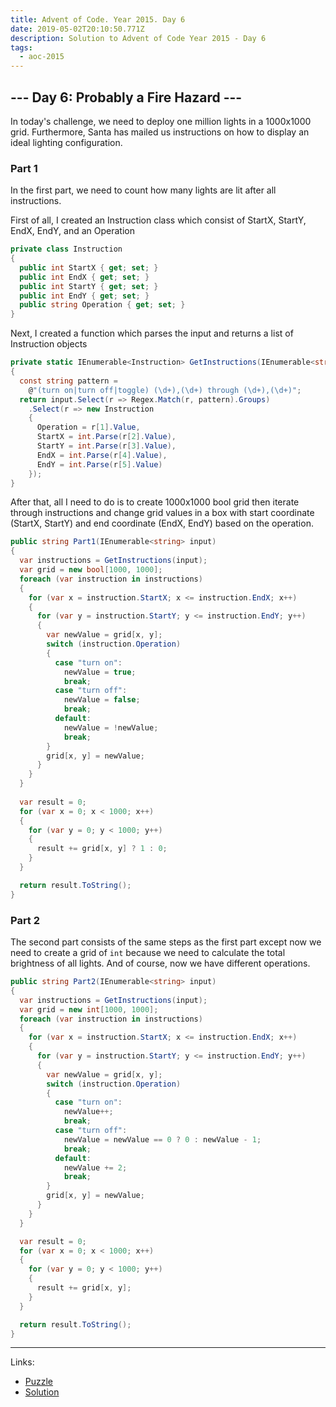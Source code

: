 ```yaml
---
title: Advent of Code. Year 2015. Day 6
date: 2019-05-02T20:10:50.771Z
description: Solution to Advent of Code Year 2015 - Day 6
tags:
  - aoc-2015
---
```

## --- Day 6: Probably a Fire Hazard ---

In today's challenge, we need to deploy one million lights in a 1000x1000 grid. Furthermore, Santa has mailed us instructions on how to display an ideal lighting configuration.

### Part 1

In the first part, we need to count how many lights are lit after all instructions.

First of all, I created an Instruction class which consist of StartX, StartY, EndX, EndY, and an Operation

```csharp
private class Instruction
{
  public int StartX { get; set; }
  public int EndX { get; set; }
  public int StartY { get; set; }
  public int EndY { get; set; }
  public string Operation { get; set; }
}
```

Next, I created a function which parses the input and returns a list of Instruction objects

```csharp
private static IEnumerable<Instruction> GetInstructions(IEnumerable<string> input)
{
  const string pattern = 
    @"(turn on|turn off|toggle) (\d+),(\d+) through (\d+),(\d+)";
  return input.Select(r => Regex.Match(r, pattern).Groups)
    .Select(r => new Instruction
    {
      Operation = r[1].Value,
      StartX = int.Parse(r[2].Value),
      StartY = int.Parse(r[3].Value),
      EndX = int.Parse(r[4].Value),
      EndY = int.Parse(r[5].Value)
    });
}
```

After that, all I need to do is to create 1000x1000 bool grid then iterate through instructions and change grid values in a box with start coordinate (StartX, StartY) and end coordinate (EndX, EndY) based on the operation. 

```csharp
public string Part1(IEnumerable<string> input)
{
  var instructions = GetInstructions(input);
  var grid = new bool[1000, 1000];
  foreach (var instruction in instructions)
  {
    for (var x = instruction.StartX; x <= instruction.EndX; x++)
    {
      for (var y = instruction.StartY; y <= instruction.EndY; y++)
      {
        var newValue = grid[x, y];
        switch (instruction.Operation)
        {
          case "turn on":
            newValue = true;
            break;
          case "turn off":
            newValue = false;
            break;
          default:
            newValue = !newValue;
            break;
        }
        grid[x, y] = newValue;
      }
    }
  }
  
  var result = 0;
  for (var x = 0; x < 1000; x++)
  {
    for (var y = 0; y < 1000; y++)
    {
      result += grid[x, y] ? 1 : 0;
    }
  }

  return result.ToString();
}
```

### Part 2

The second part consists of the same steps as the first part except now we need to create a grid of `int` because we need to calculate the total brightness of all lights. And of course, now we have different operations.

```csharp
public string Part2(IEnumerable<string> input)
{
  var instructions = GetInstructions(input);
  var grid = new int[1000, 1000];
  foreach (var instruction in instructions)
  {
    for (var x = instruction.StartX; x <= instruction.EndX; x++)
    {
      for (var y = instruction.StartY; y <= instruction.EndY; y++)
      {
        var newValue = grid[x, y];
        switch (instruction.Operation)
        {
          case "turn on":
            newValue++;
            break;
          case "turn off":
            newValue = newValue == 0 ? 0 : newValue - 1;
            break;
          default:
            newValue += 2;
            break;
        }
        grid[x, y] = newValue;
      }
    }
  }

  var result = 0;
  for (var x = 0; x < 1000; x++)
  {
    for (var y = 0; y < 1000; y++)
    {
      result += grid[x, y];
    }
  }

  return result.ToString();
}
```

- - -

Links:
* [Puzzle](https://adventofcode.com/2015/day/6)
* [Solution](https://github.com/PDmatrix/advent-of-code/tree/master/CSharp/Solutions/2015/6)
